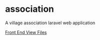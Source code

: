 # association
A village association laravel web application

[Front End View Files](https://github.com/ysnblgn/association/tree/master/resources/views/frontend)



